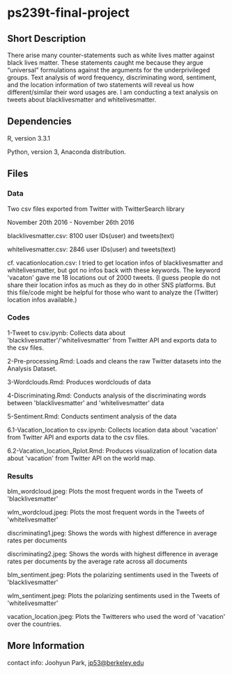 # ps239t-final-project

## Short Description

There arise many counter-statements such as white lives matter against black lives matter. These statements caught me because they argue “universal” formulations against the arguments for the underprivileged groups. Text analysis of word frequency, discriminating word, sentiment, and the location information of two statements will reveal us how different/similar their word usages are. I am conducting a text analysis on tweets about blacklivesmatter and whitelivesmatter.  


## Dependencies

R, version 3.3.1

Python, version 3, Anaconda distribution.


## Files

### Data

Two csv files exported from Twitter with TwitterSearch library

November 20th 2016 - November 26th 2016

blacklivesmatter.csv: 8100 user IDs(user) and tweets(text)

whitelivesmatter.csv: 2846 user IDs(user) and tweets(text)

cf. vacationlocation.csv: I tried to get location infos of blacklivesmatter and whitelivesmatter, but got no infos back with these keywords. The keyword 'vacaton' gave me 18 locations out of 2000 tweets. (I guess people do not share their location infos as much as they do in other SNS platforms. But this file/code might be helpful for those who want to analyze the (Twitter) location infos available.)


### Codes

1-Tweet to csv.ipynb: Collects data about 'blacklivesmatter'/'whitelivesmatter' from Twitter API and exports data to the csv files.

2-Pre-processing.Rmd: Loads and cleans the raw Twitter datasets into the Analysis Dataset.

3-Wordclouds.Rmd: Produces wordclouds of data 

4-Discriminating.Rmd: Conducts analysis of the discriminating words between 'blacklivesmatter' and 'whitelivesmatter' data

5-Sentiment.Rmd: Conducts sentiment analysis of the data

6.1-Vacation_location to csv.ipynb: Collects location data about 'vacation' from Twitter API and exports data to the csv files.

6.2-Vacation_location_Rplot.Rmd: Produces visualization of location data about 'vacation' from Twitter API on the world map. 


### Results

blm_wordcloud.jpeg: Plots the most frequent words in the Tweets of 'blacklivesmatter'

wlm_wordcloud.jpeg: Plots the most frequent words in the Tweets of 'whitelivesmatter'

discriminating1.jpeg: Shows the words with highest difference in average rates per documents

discriminating2.jpeg: Shows the words with highest difference in average rates per documents by the average rate across all documents

blm_sentiment.jpeg: Plots the polarizing sentiments used in the Tweets of 'blacklivesmatter'

wlm_sentiment.jpeg: Plots the polarizing sentiments used in the Tweets of 'whitelivesmatter'

vacation_location.jpeg: Plots the Twitterers who used the word of 'vacation' over the countries. 


## More Information

contact info: Joohyun Park, jp53@berkeley.edu
